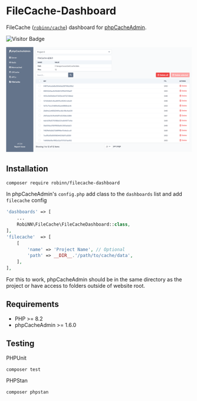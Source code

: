 # FileCache-Dashboard

FileCache ([`robinn/cache`](https://github.com/RobiNN1/Cache)) dashboard
for [phpCacheAdmin](https://github.com/RobiNN1/phpCacheAdmin).

![Visitor Badge](https://visitor-badge.laobi.icu/badge?page_id=RobiNN1.FileCache-Dashboard)

![FileCache](.github/img/filecache.png)

## Installation

```
composer require robinn/filecache-dashboard
```

In phpCacheAdmin's `config.php` add class to the `dashboards` list and add `filecache` config

```php
'dashboards' => [
    ...
    RobiNN\FileCache\FileCacheDashboard::class,
],
'filecache'  => [
    [
        'name' => 'Project Name', // Optional
        'path' => __DIR__.'/path/to/cache/data',
    ],
],
```

For this to work, phpCacheAdmin should be in the same directory as
the project or have access to folders outside of website root.

## Requirements

- PHP >= 8.2
- phpCacheAdmin >= 1.6.0

## Testing

PHPUnit

```
composer test
```

PHPStan

```
composer phpstan
```
